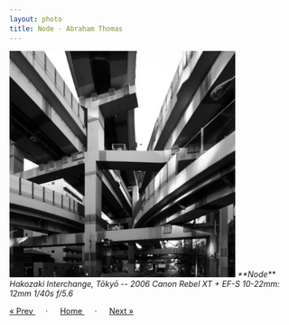 ```yaml
---
layout: photo
title: Node · Abraham Thomas
---
```


<img src="/assets/photos/Node.jpg" width="400px" class="photo">

<i>
**Node**  
Hakozaki Interchange, Tōkyō -- 2006  
Canon Rebel XT + EF-S 10-22mm: 12mm 1/40s f/5.6
</i>

<a href="/travel/rush"> &laquo; Prev </a> &emsp; · &emsp; 
<a href="/travel"> Home </a> &emsp; · &emsp; 
<a href="/travel/umbrella"> Next &raquo; </a>
